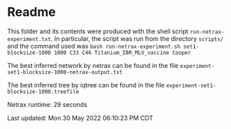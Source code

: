 # Readme

This folder and its contents were produced with the shell script
`run-netrax-experiment.txt`. In particular, the script was run from the
directory `scripts/` and the command used was `bash run-netrax-experiment.sh
set1-blocksize-1000 1000 C33 C46 Titanium_IBR_MLV_vaccine Cooper`

The best inferred network by netrax can be found in the file
`experiment-set1-blocksize-1000-netrax-output.txt`

The best inferred tree by iqtree can be found in the file
`experiment-set1-blocksize-1000.treefile`

Netrax runtime: 29 seconds

Last updated: Mon 30 May 2022 06:10:23 PM CDT
